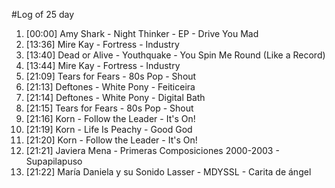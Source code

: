 #Log of 25 day

1. [00:00] Amy Shark - Night Thinker - EP - Drive You Mad
1. [13:36] Mire Kay - Fortress - Industry
1. [13:40] Dead or Alive - Youthquake - You Spin Me Round (Like a Record)
1. [13:44] Mire Kay - Fortress - Industry
1. [21:09] Tears for Fears - 80s Pop - Shout
1. [21:13] Deftones - White Pony - Feiticeira
1. [21:14] Deftones - White Pony - Digital Bath
1. [21:15] Tears for Fears - 80s Pop - Shout
1. [21:16] Korn - Follow the Leader - It's On!
1. [21:19] Korn - Life Is Peachy - Good God
1. [21:20] Korn - Follow the Leader - It's On!
1. [21:21] Javiera Mena - Primeras Composiciones 2000-2003 - Supapilapuso
1. [21:22] María Daniela y su Sonido Lasser - MDYSSL - Carita de ángel
